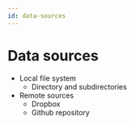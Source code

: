 ```yaml
---
id: data-sources
---
```


# Data sources

- Local file system
    - Directory and subdirectories
- Remote sources
    - Dropbox
    - Github repository